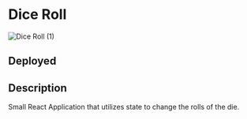 # Dice Roll
![Dice Roll (1)](https://user-images.githubusercontent.com/16585737/138192718-b54e56c2-aac0-4c70-ab41-c103e2bdebcf.gif)

## Deployed


## Description
Small React Application that utilizes state to change the rolls of the die.
